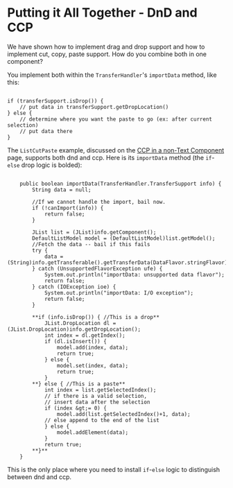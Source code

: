 
# Putting it All Together - DnD and CCP

We have shown how to implement drag and drop support and how to implement cut, copy, paste support. How do you combine both in one component?

You implement both within the `TransferHandler`'s `importData` method, like this:

```

if (transferSupport.isDrop()) {
    // put data in transferSupport.getDropLocation()
} else {
    // determine where you want the paste to go (ex: after current selection)
    // put data there
}

```

The `ListCutPaste` example, discussed on the 
[CCP in a non-Text Component](listpaste.html) page, supports both dnd and ccp. Here is its `importData` method (the `if`-`else` drop logic is bolded):

```

    public boolean importData(TransferHandler.TransferSupport info) {
        String data = null;

        //If we cannot handle the import, bail now.
        if (!canImport(info)) {
            return false;
        }

        JList list = (JList)info.getComponent();
        DefaultListModel model = (DefaultListModel)list.getModel();
        //Fetch the data -- bail if this fails
        try {
            data = (String)info.getTransferable().getTransferData(DataFlavor.stringFlavor);
        } catch (UnsupportedFlavorException ufe) {
            System.out.println("importData: unsupported data flavor");
            return false;
        } catch (IOException ioe) {
            System.out.println("importData: I/O exception");
            return false;
        }

        **if (info.isDrop()) { //This is a drop**
            JList.DropLocation dl = (JList.DropLocation)info.getDropLocation();
            int index = dl.getIndex();
            if (dl.isInsert()) {
                model.add(index, data);
                return true;
            } else {
                model.set(index, data);
                return true;
            }
        **} else { //This is a paste**
            int index = list.getSelectedIndex();
            // if there is a valid selection,
            // insert data after the selection
            if (index &gt;= 0) {
                model.add(list.getSelectedIndex()+1, data);
            // else append to the end of the list
            } else {
                model.addElement(data);
            }
            return true;
        **}**
    }

```

This is the only place where you need to install `if`-`else` logic to distinguish between dnd and ccp.

